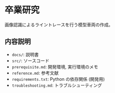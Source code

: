 # 卒業研究

画像認識によるライントレースを行う模型車両の作成。

## 内容説明

-   `docs/`: 説明書
-   `src/`: ソースコード
-   `prerequisite.md`: 開発環境, 実行環境のメモ
-   `reference.md`: 参考文献
-   `requirements.txt`: Python の依存関係 (開発用)
-   `troubleshooting.md`: トラブルシューティング
